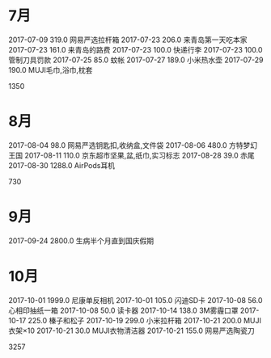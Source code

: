 # 7月

2017-07-09  319.0 网易严选拉杆箱
2017-07-23  206.0 来青岛第一天吃本家
2017-07-23  161.0 来青岛的路费
2017-07-23  100.0 快递行李
2017-07-23  100.0 管制刀具罚款
2017-07-25   85.0 蚊帐
2017-07-27  189.0 小米热水壶
2017-07-29  190.0 MUJI毛巾,浴巾,枕套

1350

# 8月

2017-08-04   98.0 网易严选钥匙扣,收纳盒,文件袋
2017-08-06  480.0 方特梦幻王国
2017-08-11  110.0 京东超市坚果,盆,纸巾,实习标志
2017-08-28   39.0 赤尾
2017-08-30 1288.0 AirPods耳机

730

# 9月

2017-09-24 2800.0 生病半个月直到国庆假期

# 10月

2017-10-01 1999.0 尼康单反相机
2017-10-01  105.0 闪迪SD卡
2017-10-08   56.0 心相印抽纸一箱
2017-10-08   50.0 读卡器
2017-10-14  138.0 3M雾霾口罩
2017-10-17  225.0 榛子和松子
2017-10-19  299.0 小米拉杆箱
2017-10-21  200.0 MUJI衣架×10
2017-10-21   30.0 MUJI衣物清洁器
2017-10-21  155.0 网易严选陶瓷刀

3257
